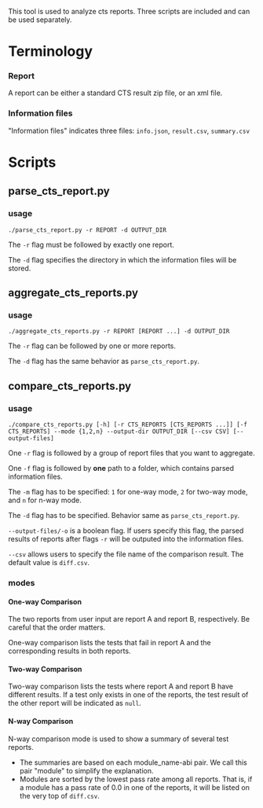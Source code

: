This tool is used to analyze cts reports. Three scripts are included and can be used separately.

# Terminology
### Report
A report can be either a standard CTS result zip file, or an xml file.
### Information files
"Information files" indicates three files: `info.json`, `result.csv`, `summary.csv`

# Scripts
## parse_cts_report.py
### usage
```
./parse_cts_report.py -r REPORT -d OUTPUT_DIR
```

The `-r` flag must be followed by exactly one report.

The `-d` flag specifies the directory in which the information files will be stored.

## aggregate_cts_reports.py
### usage
```
./aggregate_cts_reports.py -r REPORT [REPORT ...] -d OUTPUT_DIR
```

The `-r` flag can be followed by one or more reports.

The `-d` flag has the same behavior as `parse_cts_report.py`.

## compare_cts_reports.py
### usage
```
./compare_cts_reports.py [-h] [-r CTS_REPORTS [CTS_REPORTS ...]] [-f CTS_REPORTS] --mode {1,2,n} --output-dir OUTPUT_DIR [--csv CSV] [--output-files]
```

One `-r` flag is followed by a group of report files that you want to aggregate.

One `-f` flag is followed by **one** path to a folder, which contains parsed information files.

The `-m` flag has to be specified: `1` for one-way mode, `2` for two-way mode, and `n` for n-way mode.

The `-d` flag has to be specified. Behavior same as `parse_cts_report.py`.

`--output-files/-o` is a boolean flag. If users specify this flag, the parsed results of reports after flags `-r` will be outputed into the information files.

`--csv` allows users to specify the file name of the comparison result. The default value is `diff.csv`.

### modes
#### One-way Comparison
The two reports from user input are report A and report B, respectively. Be careful that the order matters.

One-way comparison lists the tests that fail in report A and the corresponding results in both reports.

#### Two-way Comparison
Two-way comparison lists the tests where report A and report B have different results. If a test only exists in one of the reports, the test result of the other report will be indicated as `null`.

#### N-way Comparison
N-way comparison mode is used to show a summary of several test reports.
- The summaries are based on each module_name-abi pair. We call this pair "module" to simplify the explanation.
- Modules are sorted by the lowest pass rate among all reports. That is, if a module has a pass rate of 0.0 in one of the reports, it will be listed on the very top of `diff.csv`.